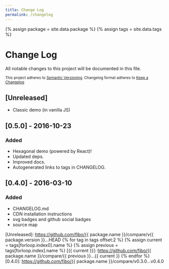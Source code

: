 ```yaml
---
title: Change Log
permalink: /changelog
---
```


{% assign package = site.data.package %}
{% assign tags = site.data.tags %}

# Change Log

All notable changes to this project will be documented in this file.

<sub>This project adheres to [Semantic Versioning](http://semver.org/).
Changelog format adheres to [Keep a Changelog](http://keepachangelog.com/)</sub>

## [Unreleased]

- Classic demo (in vanilla JS)

## [0.5.0] - 2016-10-23

### Added

- Hexagonal demo (powered by React)!
- Updated deps.
- Improved docs.
- Autogenerated links to tags in CHANGELOG.

## [0.4.0] - 2016-03-10

### Added

- CHANGELOG.md
- CDN installation instructions
- svg badges and github social badges
- source map

[Unreleased]: https://github.com/fibo/{{ package.name }}/compare/v{{ package.version }}...HEAD
{% for tag in tags offset:2 %}
  {% assign current = tags[forloop.index0].name %}
  {% assign previous = tags[forloop.index].name %}
  [{{ current }}]: https://github.com/fibo/{{ package.name }}/compare/{{ previous }}...{{ current }}
{% endfor %}
[0.4.0]: https://github.com/fibo/{{ package.name }}/compare/v0.3.0...v0.4.0
